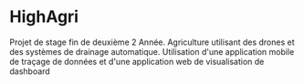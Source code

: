 # HighAgri
Projet de stage fin de deuxième 2 Année. Agriculture utilisant des drones et des systèmes de drainage automatique. Utilisation d'une application mobile de traçage de données et d'une application web de visualisation de dashboard
